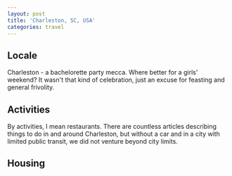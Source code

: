 ```yaml
---
layout: post
title: 'Charleston, SC, USA'
categories: travel
---
```



## Locale

Charleston - a bachelorette party mecca. Where better for a girls' weekend? It wasn't that kind of celebration, just an excuse for feasting and general frivolity.

## Activities

By activities, I mean restaurants. There are countless articles describing things to do in and around Charleston, but without a car and in a city with limited public transit, we did not venture beyond city limits.

## Housing

